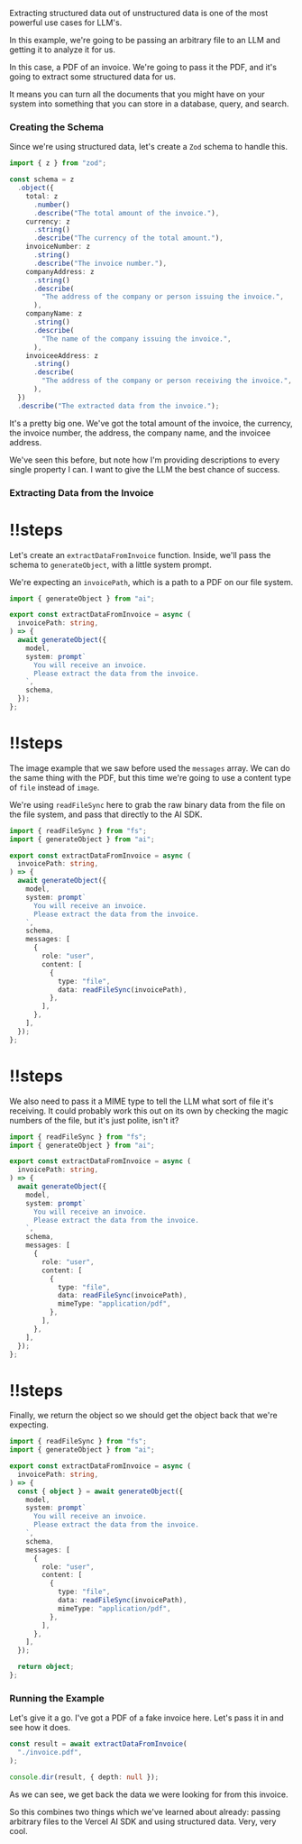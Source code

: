 Extracting structured data out of unstructured data is one of the most powerful use cases for LLM's.

In this example, we're going to be passing an arbitrary file to an LLM and getting it to analyze it for us.

In this case, a PDF of an invoice. We're going to pass it the PDF, and it's going to extract some structured data for us.

It means you can turn all the documents that you might have on your system into something that you can store in a database, query, and search.

### Creating the Schema

Since we're using structured data, let's create a `Zod` schema to handle this.

```ts
import { z } from "zod";

const schema = z
  .object({
    total: z
      .number()
      .describe("The total amount of the invoice."),
    currency: z
      .string()
      .describe("The currency of the total amount."),
    invoiceNumber: z
      .string()
      .describe("The invoice number."),
    companyAddress: z
      .string()
      .describe(
        "The address of the company or person issuing the invoice.",
      ),
    companyName: z
      .string()
      .describe(
        "The name of the company issuing the invoice.",
      ),
    invoiceeAddress: z
      .string()
      .describe(
        "The address of the company or person receiving the invoice.",
      ),
  })
  .describe("The extracted data from the invoice.");
```

It's a pretty big one. We've got the total amount of the invoice, the currency, the invoice number, the address, the company name, and the invoicee address.

We've seen this before, but note how I'm providing descriptions to every single property I can. I want to give the LLM the best chance of success.

### Extracting Data from the Invoice

<Scrollycoding>

# !!steps

Let's create an `extractDataFromInvoice` function. Inside, we'll pass the schema to `generateObject`, with a little system prompt.

We're expecting an `invoicePath`, which is a path to a PDF on our file system.

```ts ! example.ts
import { generateObject } from "ai";

export const extractDataFromInvoice = async (
  invoicePath: string,
) => {
  await generateObject({
    model,
    system: prompt`
      You will receive an invoice.
      Please extract the data from the invoice.
    `,
    schema,
  });
};
```

# !!steps

The image example that we saw before used the `messages` array. We can do the same thing with the PDF, but this time we're going to use a content type of `file` instead of `image`.

We're using `readFileSync` here to grab the raw binary data from the file on the file system, and pass that directly to the AI SDK.

```ts ! example.ts
import { readFileSync } from "fs";
import { generateObject } from "ai";

export const extractDataFromInvoice = async (
  invoicePath: string,
) => {
  await generateObject({
    model,
    system: prompt`
      You will receive an invoice.
      Please extract the data from the invoice.
    `,
    schema,
    messages: [
      {
        role: "user",
        content: [
          {
            type: "file",
            data: readFileSync(invoicePath),
          },
        ],
      },
    ],
  });
};
```

# !!steps

We also need to pass it a MIME type to tell the LLM what sort of file it's receiving. It could probably work this out on its own by checking the magic numbers of the file, but it's just polite, isn't it?

```ts ! example.ts
import { readFileSync } from "fs";
import { generateObject } from "ai";

export const extractDataFromInvoice = async (
  invoicePath: string,
) => {
  await generateObject({
    model,
    system: prompt`
      You will receive an invoice.
      Please extract the data from the invoice.
    `,
    schema,
    messages: [
      {
        role: "user",
        content: [
          {
            type: "file",
            data: readFileSync(invoicePath),
            mimeType: "application/pdf",
          },
        ],
      },
    ],
  });
};
```

# !!steps

Finally, we return the object so we should get the object back that we're expecting.

```ts ! example.ts
import { readFileSync } from "fs";
import { generateObject } from "ai";

export const extractDataFromInvoice = async (
  invoicePath: string,
) => {
  const { object } = await generateObject({
    model,
    system: prompt`
      You will receive an invoice.
      Please extract the data from the invoice.
    `,
    schema,
    messages: [
      {
        role: "user",
        content: [
          {
            type: "file",
            data: readFileSync(invoicePath),
            mimeType: "application/pdf",
          },
        ],
      },
    ],
  });

  return object;
};
```

</Scrollycoding>

### Running the Example

Let's give it a go. I've got a PDF of a fake invoice here. Let's pass it in and see how it does.

```ts
const result = await extractDataFromInvoice(
  "./invoice.pdf",
);

console.dir(result, { depth: null });
```

As we can see, we get back the data we were looking for from this invoice.

So this combines two things which we've learned about already: passing arbitrary files to the Vercel AI SDK and using structured data. Very, very cool.
